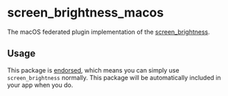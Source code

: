 # screen_brightness_macos

The macOS federated plugin implementation of the [screen_brightness](https://pub.dev/packages/screen_brightness).

## Usage

This package is [endorsed](https://flutter.dev/docs/development/packages-and-plugins/developing-packages#endorsed-federated-plugin), which means you can simply use `screen_brightness`
normally. This package will be automatically included in your app when you do.

